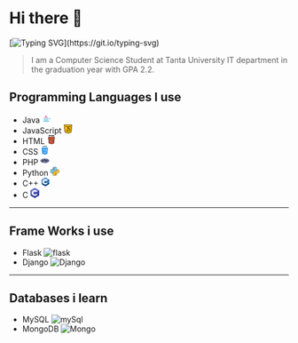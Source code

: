 # Hi there 👋

[![Typing SVG](https://readme-typing-svg.herokuapp.com?size=40&duration=4000&color=0D6B79&width=600&lines=I+am+Ibrahim+abu+eita;Computer+Science+Student;at+FCI+Tanta+University;Backend+Developer+!)](https://git.io/typing-svg)

> I am a Computer Science Student at Tanta University IT department in the graduation year with GPA 2.2.

## Programming Languages I use

- Java ![java](https://raw.githubusercontent.com/ibrahim99035/ibrahim99035/main/Images/languages/java.png)
- JavaScript ![JS](https://raw.githubusercontent.com/ibrahim99035/ibrahim99035/main/Images/languages/java-script.png)
- HTML ![HTML](https://raw.githubusercontent.com/ibrahim99035/ibrahim99035/main/Images/languages/html-5.png)
- CSS ![CSS](https://raw.githubusercontent.com/ibrahim99035/ibrahim99035/main/Images/languages/css.png)
- PHP ![php](https://raw.githubusercontent.com/ibrahim99035/ibrahim99035/main/Images/languages/php.png)
- Python ![py](https://raw.githubusercontent.com/ibrahim99035/ibrahim99035/main/Images/languages/python.png)
- C++ ![cpp](https://raw.githubusercontent.com/ibrahim99035/ibrahim99035/main/Images/languages/c-%20(1).png)
- C ![c](https://raw.githubusercontent.com/ibrahim99035/ibrahim99035/main/Images/languages/c-program-icon%20(1).png)

---

## Frame Works i use

- Flask ![flask]()
- Django ![Django]()

---

## Databases i learn

- MySQL ![mySql]()
- MongoDB ![Mongo]()
